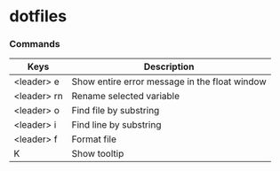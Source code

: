 # dotfiles

### Commands

|Keys|Description|
|---|---|
|\<leader> e|Show entire error message in the float window|
|\<leader> rn|Rename selected variable|
|\<leader> o|Find file by substring|
|\<leader> i|Find line by substring|
|\<leader> f|Format file|
|K|Show tooltip|
